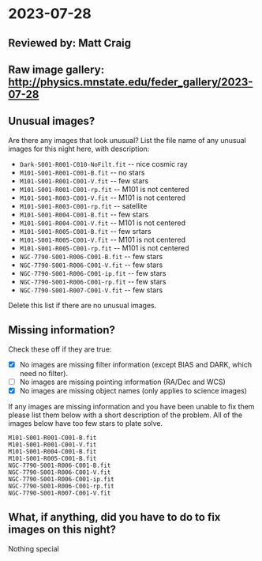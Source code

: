 # 2023-07-28

## Reviewed by:   Matt Craig

## Raw image gallery: http://physics.mnstate.edu/feder_gallery/2023-07-28

## Unusual images?

Are there any images that look unusual? List the file name of any unusual images for this night here, with description:

+ `Dark-S001-R001-C010-NoFilt.fit` -- nice cosmic ray
+ `M101-S001-R001-C001-B.fit` -- no stars
+ `M101-S001-R001-C001-V.fit` -- few stars
+ `M101-S001-R001-C001-rp.fit` -- M101 is not centered
+ `M101-S001-R003-C001-V.fit` -- M101 is not centered
+ `M101-S001-R003-C001-rp.fit` -- satellite
+ `M101-S001-R004-C001-B.fit` -- few stars
+ `M101-S001-R004-C001-V.fit` -- M101 is not centered
+ `M101-S001-R005-C001-B.fit` -- few srtars
+ `M101-S001-R005-C001-V.fit` -- M101 is not centered
+ `M101-S001-R005-C001-rp.fit` -- M101 is not centered
+ `NGC-7790-S001-R006-C001-B.fit` -- few stars
+ `NGC-7790-S001-R006-C001-V.fit` -- few stars
+ `NGC-7790-S001-R006-C001-ip.fit` -- few stars
+ `NGC-7790-S001-R006-C001-rp.fit` -- few stars
+ `NGC-7790-S001-R007-C001-V.fit` -- few stars

Delete this list if there are no unusual images.

## Missing information?

Check these off if they are true:

- [x] No images are missing filter information (except BIAS and DARK, which need no filter).
- [ ] No images are missing pointing information (RA/Dec and WCS)
- [x] No images are missing object names (only applies to science images)

If any images are missing information and you have been unable to fix them please list
them below with a short description of the problem. All of the images below have too few stars to plate solve.

```
M101-S001-R001-C001-B.fit
M101-S001-R001-C001-V.fit
M101-S001-R004-C001-B.fit
M101-S001-R005-C001-B.fit
NGC-7790-S001-R006-C001-B.fit
NGC-7790-S001-R006-C001-V.fit
NGC-7790-S001-R006-C001-ip.fit
NGC-7790-S001-R006-C001-rp.fit
NGC-7790-S001-R007-C001-V.fit
```

## What, if anything, did you have to do to fix images on this night?

Nothing special
